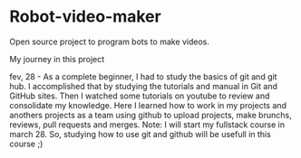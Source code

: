 # Robot-video-maker
Open source project to program bots to make videos.




My journey in this project

fev, 28 - 
As a complete beginner, I had to study the basics of git and git hub. I accomplished that by studying the tutorials and manual in Git and GitHub sites. Then I watched some tutorials on youtube to review and consolidate my knowledge. Here I learned how to work in my projects and anothers projects as a team using github to upload projects, make brunchs, reviews, pull requests and merges.
Note: I will start my fullstack course in march 28. So, studying how to use git and github will be usefull in this course ;)
